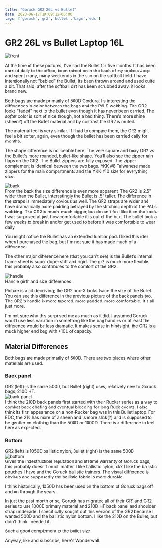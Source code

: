 ```yaml
---
title: "Goruck GR2 26L vs Bullet"
date: 2023-06-17T19:09:12-05:00
tags: ['goruck','gr2','bullet','bags','edc']
---
```


# GR2 26L vs Bullet Laptop 16L

![front](../img/comparefront.jpg)  

At the time of these pictures, I've had the Bullet for five months. It has been carried daily to the office, been rained on in the back of my topless Jeep and spent many, many weekends in the sun on the softball field. I have intentionally not "babied" the Bullet; its been thrown around and used quite a bit. That said, after the softball dirt has been scrubbed away, it looks brand new.

Both bags are made primarily of 500D Cordura. Its interesting the differences in color between the bags and the PALS webbing. The GR2 looks "faded" next to the bullet even though it has never been carried. The *softer* color is sort of nice though, not a bad thing. There's more shine (sheen?) off the Bullet material and by contrast the GR2 is muted.

The material feel is very similar. If I had to compare them, the GR2 might feel a bit softer, again, even though the bullet has been carried daily for months. 

The shape difference is noticeable here. The very square and boxy GR2 vs the Bullet's more rounded, bullet-like shape. You'll also see the zipper rain flaps on the GR2. The Bullet zippers are fully exposed. The zipper complement is identical between the two bags. YKK #8 Taiwanese made zippers for the main compartments and the YKK #10 size for everything else. 

![back](../img/compareback.jpg)  
From the back the size difference is even more apparent. The GR2 is 2.5" wider than the Bullet, interestingly the Bullet is .5" taller. The difference in the straps is immediately obvious as well. The GR2 straps are wider and have dramatically more padding betrayed by the stitching depth of the PALs webbing. The GR2 is much, much bigger, but doesn't feel like it on the back. I was surprised at just how comfortable it is out of the box. The bullet took a few weeks to break in and/or get used to before it was comfortable to wear daily.

You might notice the Bullet has an extended lumbar pad. I liked this idea when I purchased the bag, but I'm not sure it has made much of a difference. 

The other major difference here (that you can't see) is the Bullet's internal frame sheet is super duper stiff and rigid. The gr2 is much more flexible. this probably also contributes to the comfort of the GR2.

![handle](../img/comparehandle.jpg)  
Handle girth and size differences. 

Picture is a bit deceiving; the GR2 box-X looks twice the size of the Bullet. You can see this difference in the previous picture of the back panels too. The GR2's handle is more tapered, more padded, more comfortable. It's all just more. 

I'm not sure why this surprised me as much as it did. I assumed Goruck would use less variation in something like the bag handles or at least the difference would be less dramatic. It makes sense in hindsight, the GR2 is a much higher end bag with +10L of capacity. 

## Material Differences

Both bags are made primarily of 500D. There are two places where other materials are used. 

### Back panel 
GR2 (left) is the same 500D, but Bullet (right) uses, relatively new to Goruck bags, 210D HT.  
![back panel](../img/comparebackpanel.jpg)  
I think the 210D back panels first started with their Rucker series as a way to combat back chafing and eventual bleeding for long Ruck events. I also think its first appearance on a non-Rucker bag was in this Bullet laptop. For EDC, the 210 has more of a sheen and is more slick(?) and is supposed to be gentler on clothing than the 500D or 1000D. There is a difference in feel here as expected.

### Bottom
GR2 (left) is 1050D ballistic nylon, Bullet (right) is the same 500D  
![bottom](../img/comparebottom.jpg)  
Given the indestructible reputation and lifetime warranty of Goruck bags, this probably doesn't much matter. I like ballistic nylon, ok? I like the ballistic pouches I have and the Goruck ballistic trainers. The visual difference is obvious and supposedly the ballistic fabric is more durable. 

I think historically, 1050D has been used on the bottom of Goruck bags off and on through the years. 

In just the past month or so, Goruck has migrated all of their GR1 and GR2 series to use 1000D primary material and 210D HT back panel and shoulder strap underside. I specifically sought out this version of the GR2 because I wanted 500D and the ballistic nylon bottom. I like the 210D on the Bullet, but didn't think I needed it. 



Such a good complement to the bullet size  

Anyway, like and subscribe, here's Wonderwall.


